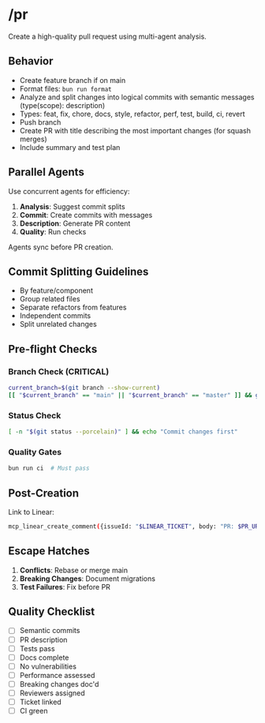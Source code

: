 # /pr

Create a high-quality pull request using multi-agent analysis.

## Behavior

- Create feature branch if on main
- Format files: `bun run format`
- Analyze and split changes into logical commits with semantic messages
  (type(scope): description)
- Types: feat, fix, chore, docs, style, refactor, perf, test, build, ci, revert
- Push branch
- Create PR with title describing the most important changes (for squash merges)
- Include summary and test plan

## Parallel Agents

Use concurrent agents for efficiency:

1. **Analysis**: Suggest commit splits
2. **Commit**: Create commits with messages
3. **Description**: Generate PR content
4. **Quality**: Run checks

Agents sync before PR creation.

## Commit Splitting Guidelines

- By feature/component
- Group related files
- Separate refactors from features
- Independent commits
- Split unrelated changes

## Pre-flight Checks

### Branch Check (CRITICAL)

```bash
current_branch=$(git branch --show-current)
[[ "$current_branch" == "main" || "$current_branch" == "master" ]] && git checkout -b feature/name || echo "Using: $current_branch"
```

### Status Check

```bash
[ -n "$(git status --porcelain)" ] && echo "Commit changes first"
```

### Quality Gates

```bash
bun run ci  # Must pass
```

## Post-Creation

Link to Linear:

```bash
mcp_linear_create_comment({issueId: "$LINEAR_TICKET", body: "PR: $PR_URL"})
```

## Escape Hatches

1. **Conflicts**: Rebase or merge main
2. **Breaking Changes**: Document migrations
3. **Test Failures**: Fix before PR

## Quality Checklist

- [ ] Semantic commits
- [ ] PR description
- [ ] Tests pass
- [ ] Docs complete
- [ ] No vulnerabilities
- [ ] Performance assessed
- [ ] Breaking changes doc'd
- [ ] Reviewers assigned
- [ ] Ticket linked
- [ ] CI green
